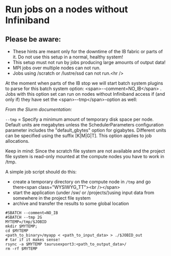 # Run jobs on a nodes without Infiniband

## **Please be aware:**

-   These hints are meant only for the downtime of the IB fabric or
    parts of it. Do not use this setup in a normal, healthy system!
-   This setup must not run by jobs producing large amounts of output
    data!
-   MPI jobs over multiple nodes can not run.
-   Jobs using /scratch or /lustre/ssd can not run.\<hr />

At the moment when parts of the IB stop we will start batch system
plugins to parse for this batch system option:
\<span>--comment=NO_IB\</span> . Jobs with this option set can run on
nodes without Infiniband access if (and only if) they have set the
\<span>--tmp\</span>-option as well:

*From the Slurm documentation:*

`--tmp` = Specify a minimum amount of temporary disk space per node.
Default units are megabytes unless the SchedulerParameters configuration
parameter includes the "default_gbytes" option for gigabytes. Different
units can be specified using the suffix \[K\|M\|G\|T\]. This option
applies to job allocations.

Keep in mind: Since the scratch file system are not available and the
project file system is read-only mounted at the compute nodes you have
to work in /tmp.

A simple job script should do this:

-   create a temporary directory on the compute node in `/tmp` and go
    there\<span class="WYSIWYG_TT">\<br />\</span>
-   start the application (under /sw/ or /projects/)using input data
    from somewhere in the project file system
-   archive and transfer the results to some global location

<!-- -->

    #SBATCH --comment=NO_IB
    #SBATCH --tmp 2G
    MYTEMP=/tmp/$JOBID
    mkdir $MYTEMP;
    cd $MYTEMP
    <path_to_binary>/myapp < <path_to_input_data> > ./$JOBID_out
    # tar if it makes sense!
    rsync -a $MYTEMP taurusexport3:<path_to_output_data>/
    rm -rf $MYTEMP

